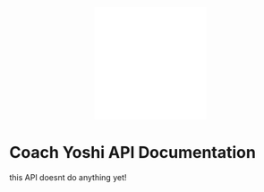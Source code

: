 <p align="center">
  <img src="public/yoshi-dark.svg" alt="Coach Yoshi logo" width="200" height="200" />
</p>

# Coach Yoshi API Documentation

this API doesnt do anything yet!
